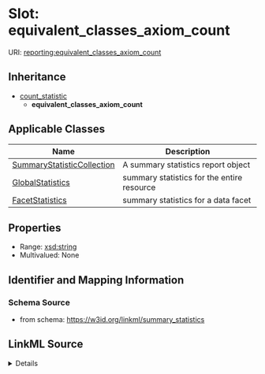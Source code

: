 # Slot: equivalent_classes_axiom_count

URI: [reporting:equivalent_classes_axiom_count](https://w3id.org/linkml/reportequivalent_classes_axiom_count)




## Inheritance

* [count_statistic](count_statistic.md)
    * **equivalent_classes_axiom_count**





## Applicable Classes

| Name | Description |
| --- | --- |
[SummaryStatisticCollection](SummaryStatisticCollection.md) | A summary statistics report object
[GlobalStatistics](GlobalStatistics.md) | summary statistics for the entire resource
[FacetStatistics](FacetStatistics.md) | summary statistics for a data facet






## Properties

* Range: [xsd:string](http://www.w3.org/2001/XMLSchema#string)
* Multivalued: None







## Identifier and Mapping Information







### Schema Source


* from schema: https://w3id.org/linkml/summary_statistics




## LinkML Source

<details>
```yaml
name: equivalent_classes_axiom_count
from_schema: https://w3id.org/linkml/summary_statistics
rank: 1000
is_a: count_statistic
alias: equivalent_classes_axiom_count
owner: SummaryStatisticCollection
domain_of:
- SummaryStatisticCollection
slot_group: owl_statistic_group
range: string

```
</details>